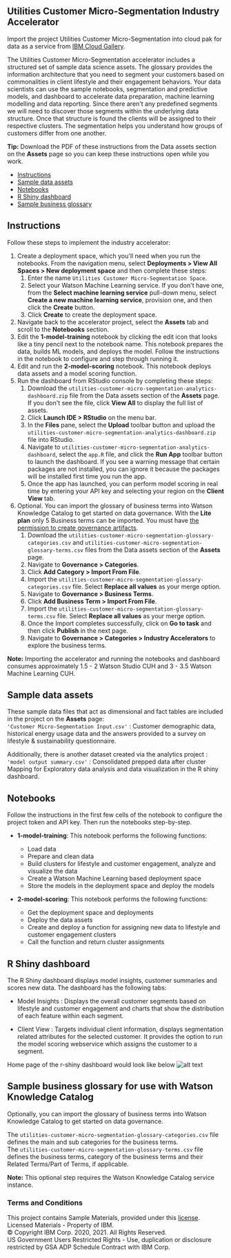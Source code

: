 ## Utilities Customer Micro-Segmentation Industry Accelerator
Import the project Utilities Customer Micro-Segmentation 
into cloud pak for data as a service from [IBM Cloud Gallery](
https://dataplatform.cloud.ibm.com/exchange/public/entry/view/b763c0d050fb98b5e346c14ef70d3f30?context=cpdaas). <br>

The Utilities Customer Micro-Segmentation accelerator includes a structured set of sample data science assets. The glossary provides the information architecture that you need to segment your customers based on commonalities in client lifestyle and their engagement behaviors. Your data scientists can use the sample notebooks, segmentation and predictive models, and dashboard to accelerate data preparation, machine learning modelling and data reporting. Since there aren't any predefined segments we will need to discover those segments within the underlying data structure. Once that structure is found the clients will be assigned to their respective clusters. The segmentation helps you understand how groups of customers differ from one another.


**Tip:** Download the PDF of these instructions from the Data assets section on the **Assets** page so you can keep these instructions open while you work.

- [Instructions](#instructions)
- [Sample data assets](#data-assets)
- [Notebooks](#notebooks)
- [R Shiny dashboard](#dashboard)
- [Sample business glossary](#glossary)

<a id="instructions"></a>
## Instructions
Follow these steps to implement the industry accelerator:
1. Create a deployment space, which you'll need when you run the notebooks. From the navigation menu, select **Deployments > View All Spaces > New deployment space** and then complete these steps:
    1. Enter the name `Utilities Customer Micro-Segmentation Space`.
    1. Select your Watson Machine Learning service. If you don't have one, from the **Select machine learning service** pull-down menu, select **Create a new machine learning service**, provision one, and then click the **Create** button.
    1. Click **Create** to create the deployment space.
1. Navigate back to the accelerator project, select the **Assets** tab and scroll to the **Notebooks** section.
1. Edit the  **1-model-training** notebook by clicking the edit icon that looks like a tiny pencil next to the notebook name. This notebook prepares the data, builds ML models, and deploys the model. Follow the instructions in the notebook to configure and step through running it.
1. Edit and run the **2-model-scoring** notebook. This notebook deploys data assets and a model scoring function.
1. Run the dashboard from RStudio console by completing these steps:
    1. Download the `utilities-customer-micro-segmentation-analytics-dashboard.zip` file from the Data assets section of the **Assets** page. If you don't see the file, click **View All** to display the full list of assets.
    1. Click **Launch IDE > RStudio** on the menu bar. 
    1. In the **Files** pane, select the **Upload** toolbar button and upload the `utilities-customer-micro-segmentation-analytics-dashboard.zip` file into RStudio.
    1. Navigate to `utilities-customer-micro-segmentation-analytics-dashboard`, select the `app.R` file, and click the **Run App** toolbar button to launch the dashboard. If you see a warning message that certain packages are not installed, you can ignore it because the packages will be installed first time you run the app. 
    1. Once the app has launched, you can perform model scoring in real time by entering your API key and selecting your region on the **Client View** tab.
1. Optional.  You can import the glossary of business terms into Watson Knowledge Catalog to get started on data governance. With the **Lite plan** only 5 Business terms can be imported. You must have <a href="https://dataplatform.cloud.ibm.com/docs/content/wsj/catalog/roles-wkcop.html" target="_blank" rel="noopener noreferrer">the permission to create governance artifacts</a>.
    1. Download the `utilities-customer-micro-segmentation-glossary-categories.csv` and `utilities-customer-micro-segmentation-glossary-terms.csv` files from the Data assets section of the **Assets** page.
    1. Navigate to **Governance > Categories**.
    1. Click **Add Category > Import From File**. 
    1. Import the `utilities-customer-micro-segmentation-glossary-categories.csv` file. Select **Replace all values** as your merge option.
    1. Navigate to **Governance > Business Terms**.
    1. Click **Add Business Term > Import From File**. 
    1. Import the `utilities-customer-micro-segmentation-glossary-terms.csv` file. Select **Replace all values** as your merge option.
    1. Once the Import completes successfully, click on **Go to task** and then click **Publish** in the next page.
    1. Navigate to **Governance > Categories > Industry Accelerators** to explore the business terms.

**Note:** Importing the accelerator and running the notebooks and dashboard consumes approximately 1.5 - 2 Watson Studio CUH and 3 - 3.5 Watson Machine Learning CUH.

 <a id="data-assets"></a>
## Sample data assets
These sample data files that act as dimensional and fact tables are included in the project on the **Assets** page: <br>
`'Customer Micro-Segmentation Input.csv'` : Customer demographic data, historical energy usage data and the answers provided to a survey on lifestyle & sustainability questionnaire. 

Additionally, there is another dataset created via the analytics project :<br>
`'model output summary.csv'` : Consolidated prepped data after cluster Mapping for Exploratory data analysis and data visualization in the R shiny dashboard.<br>

<a id="notebooks"></a>
## Notebooks
Follow the instructions in the first few cells of the notebook to configure the project token and API key. Then run the notebooks step-by-step.
- **1-model-training**: This notebook performs the following functions: 
    - Load data
    - Prepare and clean data
    - Build clusters for lifestyle and customer engagement, analyze and visualize the data
    - Create a Watson Machine Learning based deployment space
    - Store the models in the deployment space and deploy the models <br>

- **2-model-scoring**: This notebook performs the following functions: 
    - Get the deployment space and deployments
    - Deploy the data assets
    - Create and deploy a function for assigning new data to lifestyle and customer engagement clusters
    - Call the function and return cluster assignments  <br>

<a id="dashboard"></a>
## R Shiny dashboard
The R Shiny dashboard displays model insights, customer summaries and scores new data. The dashboard has the following tabs:
- Model Insights : Displays the overall customer segments based on lifestyle and customer engagement and charts that show the distribution of each feature within each segment.

- Client View : Targets individual client information, displays segmentation related attributes for the selected customer. It provides the option to run the model scoring webservice which assigns the customer to a segment.

Home page of the r-shiny dashboard would look like below
![alt text](https://public.dhe.ibm.com/software/data/sw-library/cognos/mobile/C11/catalog/images/cp4d/utilitiesmicro-segmentation.PNG)

<a id="glossary"></a>
## Sample business glossary for use with Watson Knowledge Catalog
Optionally, you can import the glossary of business terms into Watson Knowledge Catalog to get started on data governance. <br>

The `utilities-customer-micro-segmentation-glossary-categories.csv` file defines the main and sub categories for the business terms. <br>
The `utilities-customer-micro-segmentation-glossary-terms.csv` file defines the business terms, category of the business terms and their Related Terms/Part of Terms, if applicable. <br>

**Note:** This optional step requires the Watson Knowledge Catalog service instance. 

### Terms and Conditions
This project contains Sample Materials, provided under this <a href="https://github.com/IBM/Industry-Accelerators/blob/master/CPD%20SaaS/LICENSE" target="_blank" rel="noopener noreferrer">license</a>. <br/>
Licensed Materials - Property of IBM. <br/>
© Copyright IBM Corp. 2020, 2021. All Rights Reserved. <br/>
US Government Users Restricted Rights - Use, duplication or disclosure restricted by GSA ADP Schedule Contract with IBM Corp.<br/>
